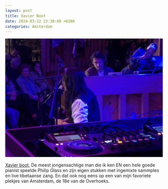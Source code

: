 ```yaml
---
layout: post
title: Xavier Boot 
date: 2024-03-22 23:30:00 +0100
categories: Amsterdam
---
```


![Xavier Boot](../assets/xavierboot.jpeg)

[Xavier boot](https://xavierboot.com), De meest jongensachtige man die ik ken EN een hele goede pianist speelde Philip Glass en zijn eigen stukken met ingemixte sammples en live tibetaanse zang. En dat ook nog eens op een van mijn favoriete plekjes van Amsterdam, de 18e van de Overhoeks.